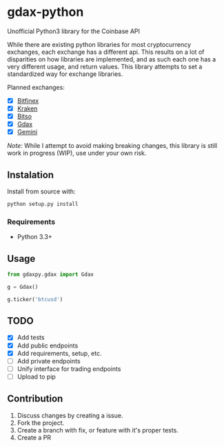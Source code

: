 # gdax-python
Unofficial Python3 library for the Coinbase API

While there are existing python libraries for most cryptocurrency exchanges,
each exchange has a different api. This results on a lot of disparities on how libraries are implemented, and as such each one has a very different usage, and return values. This library attempts to set a standardized way for exchange libraries.

Planned exchanges:

- [X] [Bitfinex](https://github.com/Vanclief/bitfinex-python)
- [X] [Kraken](https://github.com/Vanclief/kraken-python)
- [X] [Bitso](https://github.com/Vanclief/bitso-python)
- [X] [Gdax](https://github.com/Vanclief/gdax-python)
- [X] [Gemini](https://github.com/Vanclief/gemini-python)

*Note:* While I attempt to avoid making breaking changes, this library is still 
work in progress (WIP), use under your own risk.


## Instalation
Install from source with:

```py
python setup.py install
```

### Requirements

* Python 3.3+

## Usage

```py
from gdaxpy.gdax import Gdax

g = Gdax()

g.ticker('btcusd')
```

## TODO

- [X]  Add tests
- [X]  Add public endpoints
- [X]  Add requirements, setup, etc.
- [ ]  Add private endpoints
- [ ]  Unify interface for trading endpoints
- [ ]  Upload to pip

## Contribution

1. Discuss changes by creating a issue.
2. Fork the project.
3. Create a branch with fix, or feature with it's proper tests.
4. Create a PR
